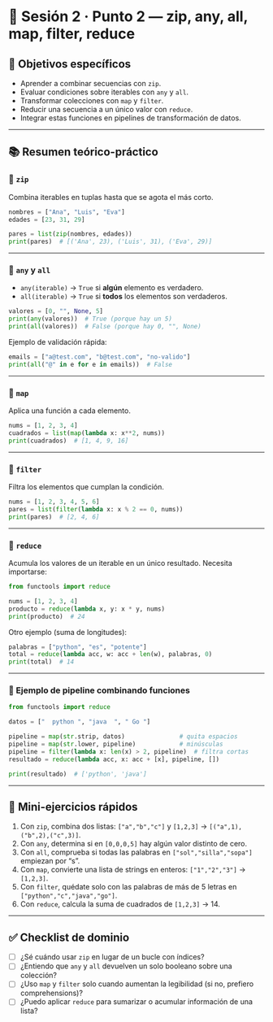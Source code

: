# 🧭 Sesión 2 · Punto 2 — zip, any, all, map, filter, reduce

## 🎯 Objetivos específicos

* Aprender a combinar secuencias con `zip`.
* Evaluar condiciones sobre iterables con `any` y `all`.
* Transformar colecciones con `map` y `filter`.
* Reducir una secuencia a un único valor con `reduce`.
* Integrar estas funciones en pipelines de transformación de datos.

---

## 📚 Resumen teórico-práctico

### 🔹 `zip`

Combina iterables en tuplas hasta que se agota el más corto.

```python
nombres = ["Ana", "Luis", "Eva"]
edades = [23, 31, 29]

pares = list(zip(nombres, edades))
print(pares)  # [('Ana', 23), ('Luis', 31), ('Eva', 29)]
```

---

### 🔹 `any` y `all`

* `any(iterable)` → `True` si **algún** elemento es verdadero.
* `all(iterable)` → `True` si **todos** los elementos son verdaderos.

```python
valores = [0, "", None, 5]
print(any(valores))  # True (porque hay un 5)
print(all(valores))  # False (porque hay 0, "", None)
```

Ejemplo de validación rápida:

```python
emails = ["a@test.com", "b@test.com", "no-valido"]
print(all("@" in e for e in emails))  # False
```

---

### 🔹 `map`

Aplica una función a cada elemento.

```python
nums = [1, 2, 3, 4]
cuadrados = list(map(lambda x: x**2, nums))
print(cuadrados)  # [1, 4, 9, 16]
```

---

### 🔹 `filter`

Filtra los elementos que cumplan la condición.

```python
nums = [1, 2, 3, 4, 5, 6]
pares = list(filter(lambda x: x % 2 == 0, nums))
print(pares)  # [2, 4, 6]
```

---

### 🔹 `reduce`

Acumula los valores de un iterable en un único resultado.
Necesita importarse:

```python
from functools import reduce

nums = [1, 2, 3, 4]
producto = reduce(lambda x, y: x * y, nums)
print(producto)  # 24
```

Otro ejemplo (suma de longitudes):

```python
palabras = ["python", "es", "potente"]
total = reduce(lambda acc, w: acc + len(w), palabras, 0)
print(total)  # 14
```

---

### 🔹 Ejemplo de pipeline combinando funciones

```python
from functools import reduce

datos = ["  python ", "java  ", " Go "]

pipeline = map(str.strip, datos)               # quita espacios
pipeline = map(str.lower, pipeline)            # minúsculas
pipeline = filter(lambda x: len(x) > 2, pipeline)  # filtra cortas
resultado = reduce(lambda acc, x: acc + [x], pipeline, [])

print(resultado)  # ['python', 'java']
```

---

## 🧩 Mini-ejercicios rápidos

1. Con `zip`, combina dos listas: `["a","b","c"]` y `[1,2,3]` → `[("a",1),("b",2),("c",3)]`.
2. Con `any`, determina si en `[0,0,0,5]` hay algún valor distinto de cero.
3. Con `all`, comprueba si todas las palabras en `["sol","silla","sopa"]` empiezan por “s”.
4. Con `map`, convierte una lista de strings en enteros: `["1","2","3"]` → `[1,2,3]`.
5. Con `filter`, quédate solo con las palabras de más de 5 letras en `["python","c","java","go"]`.
6. Con `reduce`, calcula la suma de cuadrados de `[1,2,3]` → 14.

---

## ✅ Checklist de dominio

* [ ] ¿Sé cuándo usar `zip` en lugar de un bucle con índices?
* [ ] ¿Entiendo que `any` y `all` devuelven un solo booleano sobre una colección?
* [ ] ¿Uso `map` y `filter` solo cuando aumentan la legibilidad (si no, prefiero comprehensions)?
* [ ] ¿Puedo aplicar `reduce` para sumarizar o acumular información de una lista?
